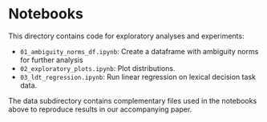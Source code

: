# Notebooks

This directory contains code for exploratory analyses and experiments:

- `01_ambiguity_norms_df.ipynb`: Create a dataframe with ambiguity norms for further analysis
- `02_exploratory_plots.ipynb`: Plot distributions.
- `03_ldt_regression.ipynb`: Run linear regression on lexical decision task data.

The data subdirectory contains complementary files used in the notebooks above to reproduce results in our accompanying paper.